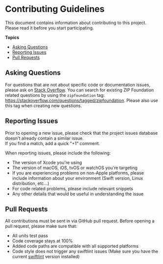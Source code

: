 # Contributing Guidelines

This document contains information about contributing to this project.
Please read it before you start participating.

**Topics**

* [Asking Questions](#asking-questions)
* [Reporting Issues](#reporting-issues)
* [Pull Requests](#pull-requests)

## Asking Questions

For questions that are not about specific code or documentation issues,
please ask on [Stack Overflow](https://stackoverflow.com). You can search for existing ZIP Foundation related questions by using the `zipfoundation` tag:
https://stackoverflow.com/questions/tagged/zipfoundation. Please also use this tag when creating new questions.

## Reporting Issues

Prior to opening a new issue, please check that the project issues database doesn't already contain a similar issue.  
If you find a match, add a quick "+1" comment.  

When reporting issues, please include the following:

* The version of Xcode you're using
* The version of macOS, iOS, tvOS or watchOS you're targeting
* If you are experiencing problems on non-Apple platforms, please include information about your environment (Swift version, Linux distribution, etc...)
* For code related problems, please include relevant snippets
* Any other details that would be useful in understanding the issue

## Pull Requests

All contributions must be sent in via GitHub pull request. Before opening a pull request, please make sure that:

* All units test pass
* Code coverage stays at 100%
* Added code paths are compatible with all supported platforms
* Code style does not trigger any swiftlint issues (Make sure you have the current [swiftlint](https://github.com/realm/SwiftLint) version installed)

